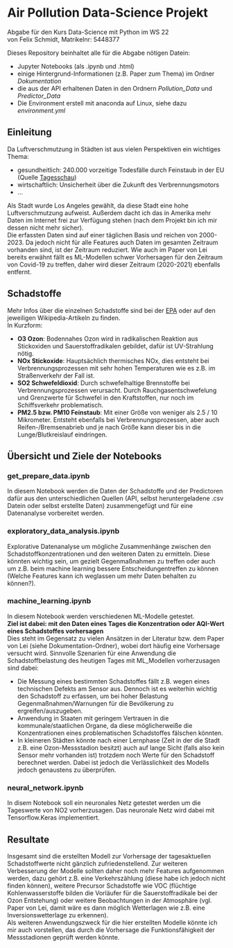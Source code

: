# Air Pollution Data-Science Projekt

Abgabe für den Kurs Data-Science mit Python im WS 22  
von Felix Schmidt, Matrikelnr: 5448377

Dieses Repository beinhaltet alle für die Abgabe nötigen Datein:  
 - Jupyter Notebooks (als .ipynb und .html)
 - einige Hintergrund-Informationen (z.B. Paper zum Thema) im Ordner *Dokumentation*
 - die aus der API erhaltenen Daten in den Ordnern *Pollution_Data* und *Predictor_Data* 
 - Die Environment erstell mit anaconda auf Linux, siehe dazu *environment.yml*

## Einleitung
Da Luftverschmutzung in Städten ist aus vielen Perspektiven ein wichtiges Thema: 
- gesundheitlich: 240.000 vorzeitige Todesfälle durch Feinstaub in der EU (Quelle [Tagesschau](https://www.tagesschau.de/ausland/europa/tote-luftverschmutzung-101.html#:~:text=Die%20Luftqualit%C3%A4t%20in%20der%20EU,Luft%20etwa%20240.000%20Menschen%20vorzeitig.))
- wirtschaftlich: Unsicherheit über die Zukunft des Verbrennungsmotors
- ...
  
Als Stadt wurde Los Angeles gewählt, da diese Stadt eine hohe Luftverschmutzung aufweist. Außerdem dacht ich das in Amerika mehr Daten im Internet frei zur Verfügung stehen (nach dem Projekt bin ich mir dessen nicht mehr sicher).  
Die erfassten Daten sind auf einer täglichen Basis und reichen von 2000-2023. Da jedoch nicht für alle Features auch Daten im gesamten Zeitraum vorhanden sind, ist der Zeitraum reduziert. Wie auch im Paper von Lei bereits erwähnt fällt es ML-Modellen schwer Vorhersagen für den Zeitraum von Covid-19 zu treffen, daher wird dieser Zeitraum (2020-2021) ebenfalls entfernt. 

## Schadstoffe
Mehr Infos über die einzelnen Schadstoffe sind bei der [EPA](https://www.epa.gov/criteria-air-pollutants) oder auf den jeweiligen Wikipedia-Artikeln zu finden.   
In Kurzform:
- **O3 Ozon**: Bodennahes Ozon wird in radikalischen Reaktion aus Stickoxiden und Sauerstoffradikalen gebildet, dafür ist UV-Strahlung nötig.
- **NOx Stickoxide**: Hauptsächlich thermisches NOx, dies entsteht bei Verbrennungsprozessen mit sehr hohen Temperaturen wie es z.B. im Straßenverkehr der Fall ist.
- **SO2 Schwefeldioxid**: Durch schwefelhaltige Brennstoffe bei Verbrennungsprozessen verursacht. Durch Rauchgasentschwefelung und Grenzwerte für Schwefel in den Kraftstoffen, nur noch im Schiffsverkehr problematisch. 
- **PM2.5 bzw. PM10 Feinstaub**: Mit einer Größe von weniger als 2.5 / 10 Mikrometer. Entsteht ebenfalls bei Verbrennungsprozessen, aber auch Reifen-/Bremsenabrieb und  je nach Größe kann dieser bis in die Lunge/Blutkreislauf eindringen. 

## Übersicht und Ziele der Notebooks

### get_prepare_data.ipynb
In diesem Notebook werden die Daten der Schadstoffe und der Predictoren dafür aus den unterschiedlichen Quellen (API, selbst heruntergeladene .csv Datein oder selbst erstellte Daten) zusammengefügt und für eine Datenanalyse vorbereitet werden. 

### exploratory_data_analysis.ipynb

Explorative Datenanalyse um mögliche Zusammenhänge zwischen den Schadstoffkonzentrationen und den weiteren Daten zu ermitteln. Diese könnten wichtig sein, um gezielt Gegenmaßnahmen zu treffen oder auch um z.B. beim machine learning bessere Entscheidungentreffen zu können (Welche Features kann ich weglassen um mehr Daten behalten zu können?).

### machine_learning.ipynb
In diesem Notebook werden verschiedenen ML-Modelle getestet.  
**Ziel ist dabei: mit den Daten eines Tages die Konzentration oder AQI-Wert eines Schadstoffes vorhersagen**  
Dies steht im Gegensatz zu vielen Ansätzen in der Literatur bzw. dem Paper von Lei (siehe Dokumentation-Ordner), wobei dort häufig eine Vorhersage versucht wird.
Sinnvolle Szenarien für eine Anwendung die Schadstoffbelastung des heutigen Tages mit ML_Modellen vorherzusagen sind dabei:
- Die Messung eines bestimmten Schadstoffes fällt z.B. wegen eines technischen Defekts am Sensor aus. Dennoch ist es weiterhin wichtig den Schadstoff zu erfassen, um bei hoher Belastung Gegenmaßnahmen/Warnungen für die Bevölkerung zu ergreifen/auszugeben.
- Anwendung in Staaten mit geringem Vertrauen in die kommunale/staatlichen Organe, da diese möglicherweiße die Konzentrationen eines problematischen Schadstoffes fälschen könnten. 
- In kleineren Städten könnte nach einer Lernphase (Zeit in der die Stadt z.B. eine Ozon-Messstadion besitzt) auch auf lange Sicht (falls also kein Sensor mehr vorhanden ist) trotzdem noch Werte für den Schadstoff berechnet werden. Dabei ist jedoch die Verlässlichkeit des Modells jedoch genaustens zu überprüfen. 

### neural_network.ipynb
In disem Notebook soll ein neuronales Netz getestet werden um die Tageswerte von NO2 vorherzusagen. Das neuronale Netz wird dabei mit Tensorflow.Keras implementiert. 

## Resultate

Insgesamt sind die erstellten Modell zur Vorhersage der tagesaktuellen Schadstoffwerte nicht gänzlich zufriedenstellend. Zur weiteren Verbesserung der Modelle sollten daher noch mehr Features aufgenommen werden, dazu gehört z.B. eine Verkehrszählung (diese habe ich jedoch nicht finden können), weitere Precursor Schadstoffe wie VOC (flüchtige Kohlenwasserstoffe bilden die Vorläufer für die Sauerstoffradikale bei der Ozon Entstehung) oder weitere Beobachtungen in der Atmosphäre (vgl. Paper von Lei, damit wäre es dann möglich Wetterlagen wie z.B. eine Inversionswetterlage zu erkennen).    
Als weiteren Anwendungszweck für die hier erstellten Modelle könnte ich mir auch vorstellen, das durch die Vorhersage die Funktionsfähigkeit der Messstadionen geprüft werden könnte.